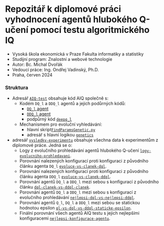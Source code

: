 # Repozitář k diplomové práci vyhodnocení agentů hlubokého Q-učení pomocí testu algoritmického IQ
- Vysoká škola ekonomická v Praze Fakulta informatiky a statistiky
- Studijní program: Znalostní a webové technologie
- Autor: Bc. Michal Dvořák
- Vedoucí práce: Ing. Ondřej Vadinský, Ph.D.
- Praha, červen 2024

### Struktura
- Adresář [`AIQ-test`](AIQ-test) obsahuje kód AIQ společně s:
  - Kodém `DQ_l` a `DDQ_l` agentů a jejich podůrných kódů:
    - [`DQ_l` agent](AIQ-test/agents/DQ_l.py)
    - [`DDQ_l` agent](AIQ-test/agents/DDQ_l.py)
    - podpůrný kód [`deepq_l`](AIQ-test/agents/deepq_l)
  - Mechanismem pro evoluční vyhledávání:
    - hlavní skript[`FindParamsGenetic.py`](AIQ-test/FindParamsGenetic.py)
    - adresář s hlavní logikou [`genetics`](AIQ-test/genetics)
- adresář [`vysledky-experimentu`](vysledky-experimentu) obsahuje všechna data k experimentům z diplomové práce. Jedná se o:
  - Logy z evolučního prohledávání agentů hlubokého Q-učení [`logy-evolucniho-prohledavani`](vysledky-experimentu/logy-evolucniho-prohledavani).
  - Porovnání nalezených konfigurací proti konfiguraci z původního článku agenta `DQ_l` [`evoluce-vs-clanek-dql`](vysledky-experimentu/evoluce-vs-clanek-dql).
  - Porovnání nalezených konfigurací proti konfiguraci z původního článku agenta `DDQ_l` [`evoluce-vs-clanek-ddql`](vysledky-experimentu/evoluce-vs-clanek-ddql).
  - Porovnání agentů `DQ_l` a `DDQ_l` mezi sebou s konfigurací z původního článku [`dql-clanek-vs-ddql-clanek`](vysledky-experimentu/dql-clanek-vs-ddql-clanek).
  - Porovnání agentů `DQ_l` a `DDQ_l` mezi sebou s konfigurací z evolučního prohledávání [`nejlepsi-dql-vs-nejlepsi-ddql`](vysledky-experimentu/nejlepsi-dql-vs-nejlepsi-ddql).
  - Porovnání agentů `Q_l`, `DQ_l` a `DDQ_l` mezi sebou se statickou hodnotou epsilon [`ql-vs-dql-vs-ddql-staticke-epsilon`](vysledky-experimentu/ql-vs-dql-vs-ddql-staticke-epsilon).
  - Finální porovnání všech agentů AIQ testu s jejich nejlepšími konfiguracemi [`nejlepsi-konfigurace-agentu`](vysledky-experimentu/nejlepsi-konfigurace-agentu).